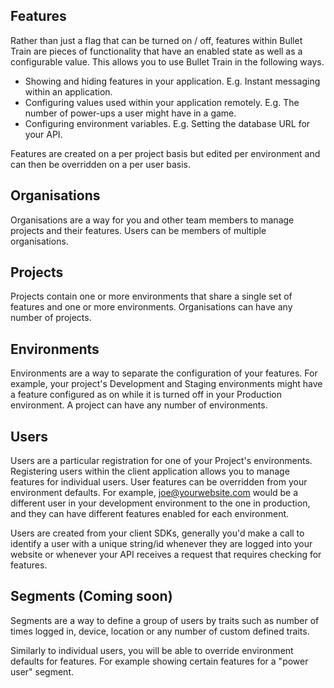 ## Features

Rather than just a flag that can be turned on / off, features within Bullet Train are pieces of functionality that have an enabled state as well as a configurable value. This allows you to use Bullet Train in the following ways.

- Showing and hiding features in your application. E.g. Instant messaging within an application.
- Configuring values used within your application remotely. E.g. The number of power-ups a user might have in a game.
- Configuring environment variables. E.g. Setting the database URL for your API.

Features are created on a per project basis but edited per environment and can then be overridden on a per user basis. 

## Organisations

Organisations are a way for you and other team members to manage projects and their features. Users can be members of multiple organisations.

## Projects

Projects contain one or more environments that share a single set of features and one or more environments. Organisations can have any number of projects.

## Environments

Environments are a way to separate the configuration of your features. For example, your project's Development and Staging environments might have a feature configured as on while it is turned off in your Production environment. A project can have any number of environments. 

## Users

Users are a particular registration for one of your Project's environments. Registering users within the client application allows you to manage features for individual users. User features can be overridden from your environment defaults. For example, joe@yourwebsite.com would be a different user in your development environment to the one in production, and they can have different features enabled for each environment.
 
Users are created from your client SDKs, generally you'd make a call to identify a user with a unique string/id whenever they are logged into your website or whenever your API receives a request that requires checking for features.    

## Segments (**Coming soon**)

Segments are a way to define a group of users by traits such as number of times logged in, device, location or any number of custom defined traits.
 
Similarly to individual users, you will be able to override environment defaults for features. For example showing certain features for a "power user" segment.